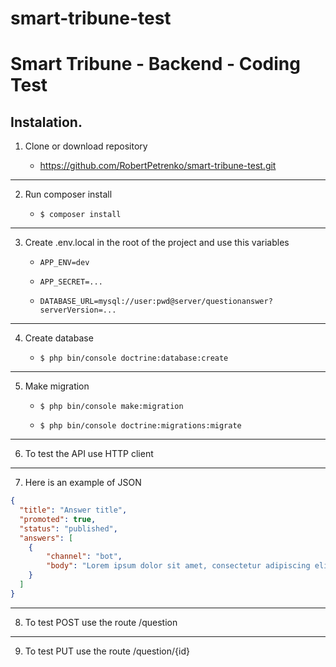 # smart-tribune-test
# Smart Tribune - Backend - Coding Test

## Instalation.

1. Clone or download repository

   - https://github.com/RobertPetrenko/smart-tribune-test.git

***

2. Run composer install

   - `$ composer install`

  ***

3. Create .env.local in the root of the project and use this variables

   - `APP_ENV=dev`

   - `APP_SECRET=...`

   - `DATABASE_URL=mysql://user:pwd@server/questionanswer?serverVersion=...`

  ***

4. Create database

   - `$ php bin/console doctrine:database:create`

  ***

5. Make migration

   - `$ php bin/console make:migration`

   - `$ php bin/console doctrine:migrations:migrate`

  ***

6. To test the API use HTTP client

***

7. Here is an example of JSON 

```json
{
  "title": "Answer title",
  "promoted": true,
  "status": "published",
  "answers": [
  	{
  		"channel": "bot",
  		"body": "Lorem ipsum dolor sit amet, consectetur adipiscing elit."
  	}
  ]
}
````

***

8. To test POST use the route /question

***

9. To test PUT use the route /question/{id}